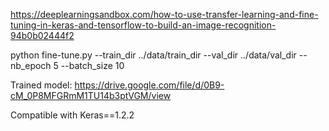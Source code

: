 https://deeplearningsandbox.com/how-to-use-transfer-learning-and-fine-tuning-in-keras-and-tensorflow-to-build-an-image-recognition-94b0b02444f2

python fine-tune.py --train_dir ../data/train_dir --val_dir ../data/val_dir --nb_epoch 5 --batch_size 10

Trained model:
https://drive.google.com/file/d/0B9-cM_0P8MFGRmM1TU14b3ptVGM/view

Compatible with Keras==1.2.2